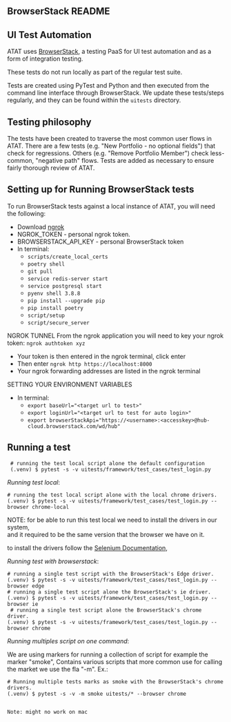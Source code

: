 ## BrowserStack README

## UI Test Automation

ATAT uses [BrowserStack](https://www.Browserstack.com/), a testing PaaS
for UI test automation and as a form of integration testing.

These tests do not run locally as part of the regular test suite.

Tests are created using PyTest and Python and then executed from the command line interface through BrowserStack.
We update these tests/steps regularly, and they can be found within the `uitests` directory.


## Testing philosophy

The tests have been created to traverse the most common user flows in ATAT. There are a few tests (e.g. "New Portfolio - no optional fields")
that check for regressions. Others (e.g. "Remove Portfolio Member") check less-common, "negative path" flows. Tests are added as necessary
to ensure fairly thorough review of ATAT.

## Setting up for Running BrowserStack tests

To run BrowserStack tests against a local instance of ATAT, you will need the following:

- Download [ngrok](https://ngrok.com/)
- NGROK_TOKEN - personal ngrok token.
- BROWSERSTACK_API_KEY - personal BrowserStack token
- In terminal:
    - `scripts/create_local_certs`
    - `poetry shell`
    - `git pull`
    - `service redis-server start`
    - `service postgresql start`
    - `pyenv shell 3.8.8`
    - `pip install --upgrade pip`
    - `pip install poetry`
    - `script/setup`
    - `script/secure_server`

NGROK TUNNEL
From the ngrok application you will need to key your ngrok token: `ngrok authtoken xyz`
- Your token is then entered in the ngrok terminal, click enter
- Then enter `ngrok http https://localhost:8000`
- Your ngrok forwarding addresses are listed in the ngrok terminal

SETTING YOUR ENVIRONMENT VARIABLES
- In terminal:
    - `export baseUrl="<target url to test>"`
    - `export loginUrl="<target url to test for auto login>"`
    - `export browserStackApi="https://<username>:<accesskey>@hub-cloud.browserstack.com/wd/hub"`

## Running a test

```
 # running the test local script alone the default configuration
 (.venv) $ pytest -s -v uitests/framework/test_cases/test_login.py
```

*Running test local*:

 ```
 # running the test local script alone with the local chrome drivers. 
 (.venv) $ pytest -s -v uitests/framework/test_cases/test_login.py --browser chrome-local
 ```

NOTE: for be able to run this test local we need to install the drivers in our system,  
and it required to be the same version that the browser we have on it.

to install the drivers follow the [Selenium Documentation](https://www.selenium.dev/documentation/en/webdriver/driver_requirements/#quick-reference),


*Running test with browserstack*:

 ```
 # running a single test script with the BrowserStack's Edge driver. 
 (.venv) $ pytest -s -v uitests/framework/test_cases/test_login.py --browser edge
 # running a single test script alone the BrowserStack's ie driver. 
 (.venv) $ pytest -s -v uitests/framework/test_cases/test_login.py --browser ie
  # running a single test script alone the BrowserStack's chrome driver. 
 (.venv) $ pytest -s -v uitests/framework/test_cases/test_login.py --browser chrome
 ```
*Running multiples script on one command*:

We are using markers for running a collection of script for example the marker "smoke",
Contains various scripts that more common use for calling the market we use the fla "-m".
Ex.:

 ```
 # Running multiple tests marks as smoke with the BrowserStack's chrome drivers. 
 (.venv) $ pytest -s -v -m smoke uitests/* --browser chrome
 ```
```

Note: might no work on mac